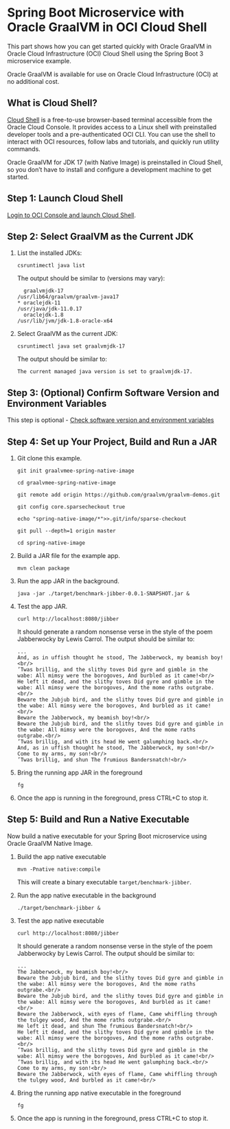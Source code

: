 # Spring Boot Microservice with Oracle GraalVM in OCI Cloud Shell

This part shows how you can get started quickly with Oracle GraalVM in Oracle Cloud Infrastructure (OCI) Cloud Shell
using the Spring Boot 3 microservice example.

Oracle GraalVM is available for use on Oracle Cloud Infrastructure (OCI) at no additional cost.

## What is Cloud Shell?

[Cloud Shell](https://www.oracle.com/devops/cloud-shell/) is a free-to-use browser-based terminal accessible from the
Oracle Cloud Console. It provides access to a Linux shell with preinstalled developer tools and a pre-authenticated OCI
CLI. You can use the shell to interact with OCI resources, follow labs and tutorials, and quickly run utility commands.

Oracle GraalVM for JDK 17 (with Native Image) is preinstalled in Cloud Shell, so you don’t have to install and configure
a development machine to get started.

## Step 1: Launch Cloud Shell

[Login to OCI Console and launch Cloud Shell](https://cloud.oracle.com/?bdcstate=maximized&cloudshell=true).

## Step 2: Select GraalVM as the Current JDK

1. List the installed JDKs:

    ```shell
    csruntimectl java list
    ```

   The output should be similar to (versions may vary):

    ```shell
      graalvmjdk-17                                                      /usr/lib64/graalvm/graalvm-java17
    * oraclejdk-11                                                                   /usr/java/jdk-11.0.17
      oraclejdk-1.8                                                        /usr/lib/jvm/jdk-1.8-oracle-x64
    ```

2. Select GraalVM as the current JDK:

    ```shell
    csruntimectl java set graalvmjdk-17
    ```

   The output should be similar to:

    ```shell
    The current managed java version is set to graalvmjdk-17.
    ```

## Step 3: (Optional) Confirm Software Version and Environment Variables

This step is optional - [Check software version and environment variables](../_common/README-check-version-env-vars.md)

## Step 4: Set up Your Project, Build and Run a JAR

1. Git clone this example.

    ```shell
    git init graalvmee-spring-native-image

    cd graalvmee-spring-native-image

    git remote add origin https://github.com/graalvm/graalvm-demos.git

    git config core.sparsecheckout true

    echo "spring-native-image/*">>.git/info/sparse-checkout

    git pull --depth=1 origin master

    cd spring-native-image

    ```

2. Build a JAR file for the example app.

    ```shell
    mvn clean package
    ```

3. Run the app JAR in the background.

    ```shell
    java -jar ./target/benchmark-jibber-0.0.1-SNAPSHOT.jar &
    ```

4. Test the app JAR.

    ```shell
    curl http://localhost:8080/jibber
    ```

   It should generate a random nonsense verse in the style of the poem Jabberwocky by Lewis Carrol. The output should be
   similar to:

    ```shell
    ...
    And, as in uffish thought he stood, The Jabberwock, my beamish boy!<br/>
    ’Twas brillig, and the slithy toves Did gyre and gimble in the wabe: All mimsy were the borogoves, And burbled as it came!<br/>
    He left it dead, and the slithy toves Did gyre and gimble in the wabe: All mimsy were the borogoves, And the mome raths outgrabe.<br/>
    Beware the Jubjub bird, and the slithy toves Did gyre and gimble in the wabe: All mimsy were the borogoves, And burbled as it came!<br/>
    Beware the Jabberwock, my beamish boy!<br/>
    Beware the Jubjub bird, and the slithy toves Did gyre and gimble in the wabe: All mimsy were the borogoves, And the mome raths outgrabe.<br/>
    ’Twas brillig, and with its head He went galumphing back.<br/>
    And, as in uffish thought he stood, The Jabberwock, my son!<br/>
    Come to my arms, my son!<br/>
    ’Twas brillig, and shun The frumious Bandersnatch!<br/>
    ```

5. Bring the running app JAR in the foreground

    ```shell
    fg
    ```

6. Once the app is running in the foreground, press CTRL+C to stop it.

## Step 5: Build and Run a Native Executable

Now build a native executable for your Spring Boot microservice using Oracle GraalVM Native Image.

1. Build the app native executable

    ```shell
    mvn -Pnative native:compile
    ```

   This will create a binary executable `target/benchmark-jibber`.

2. Run the app native executable in the background

    ```shell
    ./target/benchmark-jibber &
    ```

3. Test the app native executable

    ```shell
    curl http://localhost:8080/jibber
    ```

   It should generate a random nonsense verse in the style of the poem Jabberwocky by Lewis Carrol. The output should be
   similar to:

    ```shell
    ...
    The Jabberwock, my beamish boy!<br/>
    Beware the Jubjub bird, and the slithy toves Did gyre and gimble in the wabe: All mimsy were the borogoves, And the mome raths outgrabe.<br/>
    Beware the Jubjub bird, and the slithy toves Did gyre and gimble in the wabe: All mimsy were the borogoves, And burbled as it came!<br/>
    Beware the Jabberwock, with eyes of flame, Came whiffling through the tulgey wood, And the mome raths outgrabe.<br/>
    He left it dead, and shun The frumious Bandersnatch!<br/>
    He left it dead, and the slithy toves Did gyre and gimble in the wabe: All mimsy were the borogoves, And the mome raths outgrabe.<br/>
    ’Twas brillig, and the slithy toves Did gyre and gimble in the wabe: All mimsy were the borogoves, And burbled as it came!<br/>
    ’Twas brillig, and with its head He went galumphing back.<br/>
    Come to my arms, my son!<br/>
    Beware the Jabberwock, with eyes of flame, Came whiffling through the tulgey wood, And burbled as it came!<br/>
    ```

4. Bring the running app native executable in the foreground

    ```shell
    fg
    ```

5. Once the app is running in the foreground, press CTRL+C to stop it.